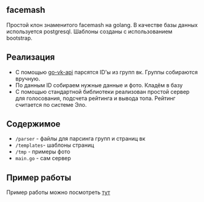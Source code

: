 ## facemash
Простой клон знаменитого facemash на golang. В качестве базы данных используется postgresql. Шаблоны созданы с использованием bootstrap. 
## Реализация
+ С помощью [go-vk-api](https://github.com/himidori/golang-vk-api/) парсятся ID'ы из групп вк. Группы собираются вручную.
+ По данным ID собираем нужные данные и фото. Кладём в базу
+ С помощью стандартной библиотеки реализован простой сервер для голосования, подсчета рейтинга и вывода топа. Рейтинг считается по системе Эло.
## Содержимое
 * `/parser`  - файлы для парсинга групп и страниц вк
 * `/templates`- шаблоны страниц
 * `/tmp` - примеры фото
 * `main.go` - сам сервер
 ## Пример работы 
 Пример работы можно посмотреть [тут](https://floating-retreat-81137.herokuapp.com/)
